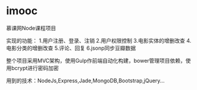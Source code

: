 # imooc
慕课网Node课程项目

实现的功能：
1.用户注册、登录、注销
2.用户权限控制
3.电影实体的增删改查
4.电影分类的增删改查
5.评论、回复
6.jsonp同步豆瓣数据

整个项目采用MVC架构，使用Gulp作前端自动化构建，bower管理项目依赖，使用bcrypt进行密码加密

用到的技术：NodeJs,Express,Jade,MongoDB,Bootstrap,jQuery...

